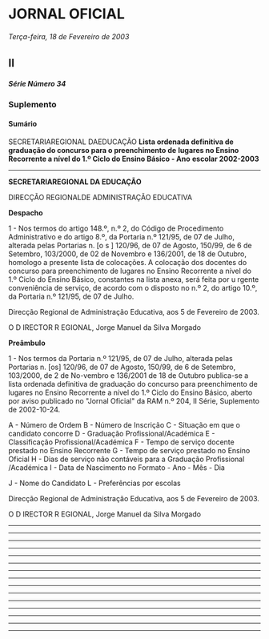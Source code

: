 # JORNAL OFICIAL

###### Terça-feira, 18 de Fevereiro de 2003

## II

##### Série Número 34

### **Suplemento**

#### **Sumário**

SECRETARIAREGIONAL DAEDUCAÇÃO
**Lista ordenada definitiva de graduação do concurso para o preenchimento de**
**lugares no Ensino Recorrente a nível do 1.º Ciclo do Ensino Básico - Ano**
**escolar 2002-2003**




---

**SECRETARIAREGIONAL DA EDUCAÇÃO**


DIRECÇÃO REGIONALDE ADMINISTRAÇÃO EDUCATIVA


**Despacho**


1 - Nos termos do artigo 148.º, n.º 2, do Código de Procedimento Administrativo e do artigo 8.º, da Portaria n.º 121/95, de 07 de
Julho, alterada pelas Portarias n. [o s ] 120/96, de 07 de Agosto, 150/99, de 6 de Setembro, 103/2000, de 02 de Novembro e
136/2001, de 18 de Outubro, homologo a presente lista de colocações. A colocação dos docentes do concurso para
preenchimento de lugares no Ensino Recorrente a nível do 1.º Ciclo do Ensino Básico, constantes na lista anexa, será feita por
u rgente conveniência de serviço, de acordo com o disposto no n.º 2, do artigo 10.º, da Portaria n.º 121/95, de 07 de Julho.


Direcção Regional de Administração Educativa, aos 5 de Fevereiro de 2003.


O D IRECTOR R EGIONAL, Jorge Manuel da Silva Morgado


**Preâmbulo**


1 - Nos termos da Portaria n.º 121/95, de 07 de Julho, alterada pelas Portarias n. [os] 120/96, de 07 de Agosto, 150/99, de 6 de
Setembro, 103/2000, de 2 de No-vembro e 136/2001 de 18 de Outubro publica-se a lista ordenada definitiva de
graduação do concurso para preenchimento de lugares no Ensino Recorrente a nível do 1.º Ciclo do Ensino Básico,
aberto por aviso publicado no "Jornal Oficial" da RAM n.º 204, II Série, Suplemento de 2002-10-24.

A  - Número de Ordem
B   - Número de Inscrição
C   - Situação em que o candidato concorre
D  - Graduação Profissional/Académica
E   - Classificação Profissional/Académica
F   - Tempo de serviço docente prestado no Ensino Recorrente
G  - Tempo de serviço prestado no Ensino Oficial
H  - Dias de serviço não contáveis para a Graduação Profissional /Académica
I    - Data de Nascimento no Formato - Ano - Mês - Dia

J    - Nome do Candidato
L   - Preferências por escolas


Direcção Regional de Administração Educativa, aos 5 de Fevereiro de 2003.


O D IRECTOR R EGIONAL, Jorge Manuel da Silva Morgado




---



---



---



---



---



---



---



---



---



---



---



---



---



---



---

